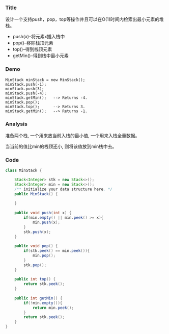 ###   Title
设计一个支持push，pop，top等操作并且可以在O(1)时间内检索出最小元素的堆栈。

- push(x)–将元素x插入栈中
- pop()–移除栈顶元素
- top()–得到栈顶元素
- getMin()–得到栈中最小元素
###   Demo
```
MinStack minStack = new MinStack();
minStack.push(-1);
minStack.push(3);
minStack.push(-4);
minStack.getMin();   --> Returns -4.
minStack.pop();
minStack.top();      --> Returns 3.
minStack.getMin();   --> Returns -1.
```
###   Analysis
准备两个栈, 一个用来放当前入栈的最小值, 一个用来入栈全量数据。

当当前的值比min的栈顶还小, 则将该值放到min栈中去。

###   Code

```java
class MinStack {

    Stack<Integer> stk = new Stack<>();
    Stack<Integer> min = new Stack<>();
    /** initialize your data structure here. */
    public MinStack() {
        
    }
    
    public void push(int x) {
        if(min.empty() || min.peek() >= x){
            min.push(x);
        }
        stk.push(x);
    }
    
    public void pop() {
        if(stk.peek() == min.peek()){
            min.pop();
        }
        stk.pop();
    }
    
    public int top() {
        return stk.peek();
    }
    
    public int getMin() {
        if(!min.empty()){
            return min.peek();
        }
        return stk.peek();
    }
}

```
